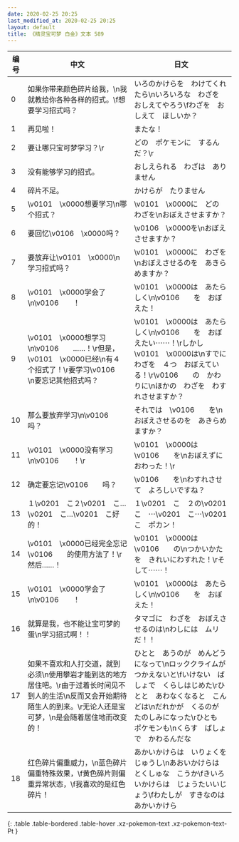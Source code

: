 ```yaml
---
date: 2020-02-25 20:25
last_modified_at: 2020-02-25 20:25
layout: default
title: 《精灵宝可梦 白金》文本 589
---
```

| 编号 | 中文 | 日文 |
| ---- | ---- | ---- |
| 0 | 如果你带来颜色碎片给我，\n我就教给你各种各样的招式。\f想要学习招式吗？ | いろのかけらを　わけてくれたら\nいろいろな　わざを　おしえてやろう\fわざを　おしえて　ほしいか？ |
| 1 | 再见啦！ | またな！ |
| 2 | 要让哪只宝可梦学习？\r | どの　ポケモンに　するんだ？\r |
| 3 | 没有能够学习的招式。 | おしえられる　わざは　ありません |
| 4 | 碎片不足。 | かけらが　たりません |
| 5 | \v0101　\x0000想要学习\n哪个招式？ | \v0101　\x0000に　どの　わざを\nおぼえさせますか？ |
| 6 | 要回忆\v0106　\x0000吗？ | \v0106　\x0000を\nおぼえさせますか？ |
| 7 | 要放弃让\v0101　\x0000\n学习招式吗？ | \v0101　\x0000に　わざを\nおぼえさせるのを　あきらめますか？ |
| 8 | \v0101　\x0000学会了\n\v0106　　！ | \v0101　\x0000は　あたらしく\n\v0106　　を　おぼえた！ |
| 9 | \v0101　\x0000想学习\n\v0106　　……！\r但是，\v0101　\x0000已经\n有４个招式了！\r要学习\v0106　　\n要忘记其他招式吗？ | \v0101　\x0000は　あたらしく\n\v0106　　を　おぼえたい⋯⋯！\rしかし　\v0101　\x0000は\nすでに　わざを　４つ　おぼえている！\r\v0106　　の　かわりに\nほかの　わざを　わすれさせますか？ |
| 10 | 那么要放弃学习\n\v0106　　吗？ | それでは　\v0106　　を\nおぼえさせるのを　あきらめますか？ |
| 11 | \v0101　\x0000没有学习\n\v0106　　！\r | \v0101　\x0000は　\v0106　　を\nおぼえずに　おわった！\r |
| 12 | 确定要忘记\v0106　　吗？ | \v0106　　を\nわすれさせて　よろしいですね？ |
| 13 | １\v0201　こ２\v0201　こ…\v0201　こ…\v0201　こ好的！ | １\v0201　こ　２の\v0201　こ　⋯\v0201　こ⋯\v0201　こ　ポカン！ |
| 14 | \v0101　\x0000已经完全忘记\v0106　　的使用方法了！\r然后……！ | \v0101　\x0000は　\v0106　　の\nつかいかたを　きれいにわすれた！\rそして⋯⋯！ |
| 15 | \v0101　\x0000学会了\n\v0106　　！ | \v0101　\x0000は　あたらしく\n\v0106　　を　おぼえた！ |
| 16 | 就算是我，也不能让宝可梦的蛋\n学习招式啊！！ | タマゴに　わざを　おぼえさせるのは\nわしには　ムリ　だ！！ |
| 17 | 如果不喜欢和人打交道，就到必须\n使用攀岩才能到达的地方居住吧。\r由于过着长时间见不到人的生活\n反而又会开始期待陌生人的到来。\r无论人还是宝可梦，\n是会随着居住地而改变的！ | ひとと　あうのが　めんどうになって\nロッククライムが　つかえないと\fいけない　ばしょで　くらしはじめた\rひとと　あわなくなると　こんどは\nだれかが　くるのが　たのしみになった\rひとも　ポケモンも\nくらす　ばしょで　かわるんだな |
| 18 | 红色碎片偏重威力，\n蓝色碎片偏重特殊效果，\f黄色碎片则偏重异常状态，\f我喜欢的是红色碎片！ | あかいかけらは　いりょくを　じゅうし\nあおいかけらは　とくしゅな　こうか\fきいろいかけらは　じょうたいいじょう\fわたしが　すきなのは　あかいかけら |
{: .table .table-bordered .table-hover .xz-pokemon-text .xz-pokemon-text-Pt }
